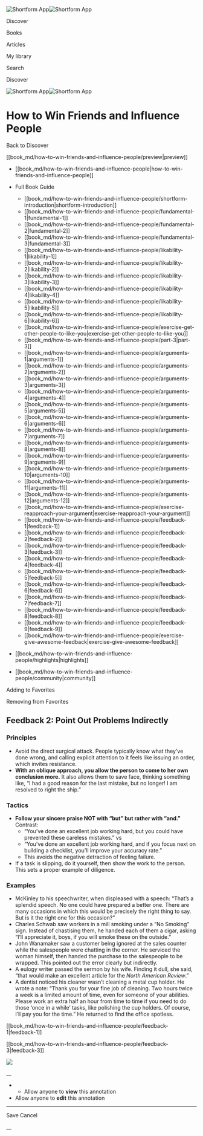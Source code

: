 ![Shortform App](/img/logo.36a2399e.svg)![Shortform App](/img/logo-dark.70c1b072.svg)

Discover

Books

Articles

My library

Search

Discover

![Shortform App](/img/logo.36a2399e.svg)![Shortform App](/img/logo-dark.70c1b072.svg)

# How to Win Friends and Influence People

Back to Discover

[[book_md/how-to-win-friends-and-influence-people/preview|preview]]

  * [[book_md/how-to-win-friends-and-influence-people|how-to-win-friends-and-influence-people]]
  * Full Book Guide

    * [[book_md/how-to-win-friends-and-influence-people/shortform-introduction|shortform-introduction]]
    * [[book_md/how-to-win-friends-and-influence-people/fundamental-1|fundamental-1]]
    * [[book_md/how-to-win-friends-and-influence-people/fundamental-2|fundamental-2]]
    * [[book_md/how-to-win-friends-and-influence-people/fundamental-3|fundamental-3]]
    * [[book_md/how-to-win-friends-and-influence-people/likability-1|likability-1]]
    * [[book_md/how-to-win-friends-and-influence-people/likability-2|likability-2]]
    * [[book_md/how-to-win-friends-and-influence-people/likability-3|likability-3]]
    * [[book_md/how-to-win-friends-and-influence-people/likability-4|likability-4]]
    * [[book_md/how-to-win-friends-and-influence-people/likability-5|likability-5]]
    * [[book_md/how-to-win-friends-and-influence-people/likability-6|likability-6]]
    * [[book_md/how-to-win-friends-and-influence-people/exercise-get-other-people-to-like-you|exercise-get-other-people-to-like-you]]
    * [[book_md/how-to-win-friends-and-influence-people/part-3|part-3]]
    * [[book_md/how-to-win-friends-and-influence-people/arguments-1|arguments-1]]
    * [[book_md/how-to-win-friends-and-influence-people/arguments-2|arguments-2]]
    * [[book_md/how-to-win-friends-and-influence-people/arguments-3|arguments-3]]
    * [[book_md/how-to-win-friends-and-influence-people/arguments-4|arguments-4]]
    * [[book_md/how-to-win-friends-and-influence-people/arguments-5|arguments-5]]
    * [[book_md/how-to-win-friends-and-influence-people/arguments-6|arguments-6]]
    * [[book_md/how-to-win-friends-and-influence-people/arguments-7|arguments-7]]
    * [[book_md/how-to-win-friends-and-influence-people/arguments-8|arguments-8]]
    * [[book_md/how-to-win-friends-and-influence-people/arguments-9|arguments-9]]
    * [[book_md/how-to-win-friends-and-influence-people/arguments-10|arguments-10]]
    * [[book_md/how-to-win-friends-and-influence-people/arguments-11|arguments-11]]
    * [[book_md/how-to-win-friends-and-influence-people/arguments-12|arguments-12]]
    * [[book_md/how-to-win-friends-and-influence-people/exercise-reapproach-your-argument|exercise-reapproach-your-argument]]
    * [[book_md/how-to-win-friends-and-influence-people/feedback-1|feedback-1]]
    * [[book_md/how-to-win-friends-and-influence-people/feedback-2|feedback-2]]
    * [[book_md/how-to-win-friends-and-influence-people/feedback-3|feedback-3]]
    * [[book_md/how-to-win-friends-and-influence-people/feedback-4|feedback-4]]
    * [[book_md/how-to-win-friends-and-influence-people/feedback-5|feedback-5]]
    * [[book_md/how-to-win-friends-and-influence-people/feedback-6|feedback-6]]
    * [[book_md/how-to-win-friends-and-influence-people/feedback-7|feedback-7]]
    * [[book_md/how-to-win-friends-and-influence-people/feedback-8|feedback-8]]
    * [[book_md/how-to-win-friends-and-influence-people/feedback-9|feedback-9]]
    * [[book_md/how-to-win-friends-and-influence-people/exercise-give-awesome-feedback|exercise-give-awesome-feedback]]
  * [[book_md/how-to-win-friends-and-influence-people/highlights|highlights]]
  * [[book_md/how-to-win-friends-and-influence-people/community|community]]



Adding to Favorites 

Removing from Favorites 

## Feedback 2: Point Out Problems Indirectly

### Principles

  * Avoid the direct surgical attack. People typically know what they’ve done wrong, and calling explicit attention to it feels like issuing an order, which invites resistance. 
  * **With an oblique approach, you allow the person to come to her own conclusion more.** It also allows them to save face, thinking something like, “I had a good reason for the last mistake, but no longer! I am resolved to right the ship.”



### Tactics

  * **Follow your sincere praise NOT with “but” but rather with “and.”** Contrast: 
    * “You’ve done an excellent job working hard, but you could have prevented these careless mistakes.” vs 
    * “You’ve done an excellent job working hard, and if you focus next on building a checklist, you’ll improve your accuracy rate.”
    * This avoids the negative detraction of feeling failure. 
  * If a task is slipping, do it yourself, then show the work to the person. This sets a proper example of diligence.



### Examples

  * McKinley to his speechwriter, when displeased with a speech: “That’s a splendid speech. No one could have prepared a better one. There are many occasions in which this would be precisely the right thing to say. But is it the right one for this occasion?”
  * Charles Schwab saw workers in a mill smoking under a “No Smoking” sign. Instead of chastising them, he handed each of them a cigar, asking “I’ll appreciate it, boys, if you will smoke these on the outside.”
  * John Wanamaker saw a customer being ignored at the sales counter while the salespeople were chatting in the corner. He serviced the woman himself, then handed the purchase to the salespeople to be wrapped. This pointed out the error clearly but indirectly.
  * A eulogy writer passed the sermon by his wife. Finding it dull, she said, “that would make an excellent article for the _North American Review_.”
  * A dentist noticed his cleaner wasn’t cleaning a metal cup holder. He wrote a note: “Thank you for your fine job of cleaning. Two hours twice a week is a limited amount of time, even for someone of your abilities. Please work an extra half an hour from time to time if you need to do those ‘once in a while’ tasks, like polishing the cup holders. Of course, I’ll pay you for the time.” He returned to find the office spotless.



[[book_md/how-to-win-friends-and-influence-people/feedback-1|feedback-1]]

[[book_md/how-to-win-friends-and-influence-people/feedback-3|feedback-3]]

![](https://bat.bing.com/action/0?ti=56018282&Ver=2&mid=545f59df-4625-46f0-bf47-72d786fceb12&sid=49fff5b0636c11eeb9c611038afc8668&vid=4a005010636c11ee80c703d4c4a7acd5&vids=0&msclkid=N&pi=0&lg=en-US&sw=800&sh=600&sc=24&nwd=1&tl=Shortform%20%7C%20Book&p=https%3A%2F%2Fwww.shortform.com%2Fapp%2Fbook%2Fhow-to-win-friends-and-influence-people%2Ffeedback-2&r=&lt=326&evt=pageLoad&sv=1&rn=505662)

__

  *   * Allow anyone to **view** this annotation
  * Allow anyone to **edit** this annotation



* * *

Save Cancel

__



